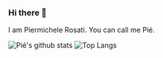 ### Hi there 👋
I am Piermichele Rosati. You can call me Pié.

![Pié's github stats](https://github-readme-stats.vercel.app/api?username=Piermuz7&count_private=true&hide=issues&theme=midnight-purple)
![Top Langs](https://github-readme-stats.vercel.app/api/top-langs/?username=Piermuz7&layout=compact&theme=midnight-purple)


<!--
**Piermuz7/Piermuz7** is a ✨ _special_ ✨ repository because its `README.md` (this file) appears on your GitHub profile.

Here are some ideas to get you started:

- 🔭 I’m currently working on ...
- 🌱 I’m currently learning ...
- 👯 I’m looking to collaborate on ...
- 🤔 I’m looking for help with ...
- 💬 Ask me about ...
- 📫 How to reach me: ...
- 😄 Pronouns: ...
- ⚡ Fun fact: ...
-->
